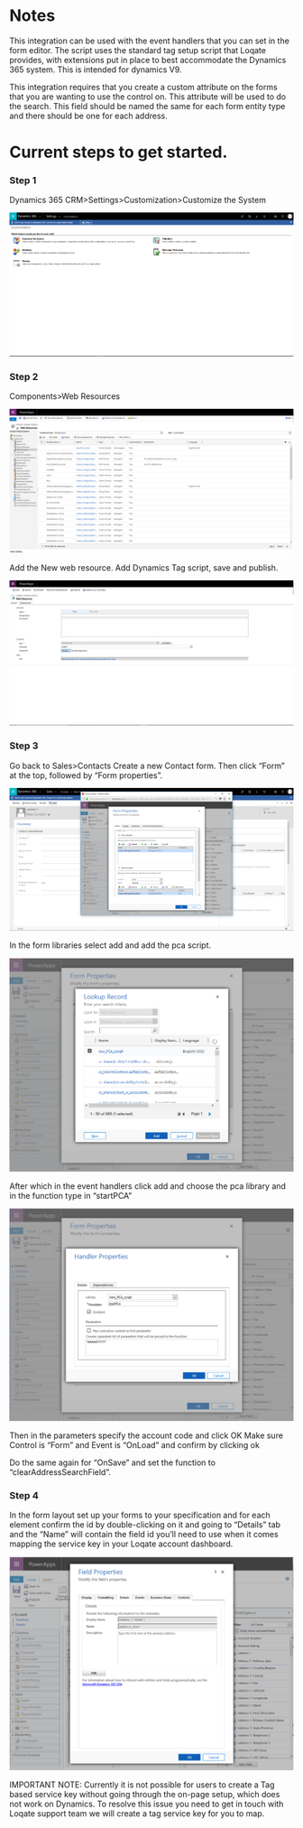 # Notes

This integration can be used with the event handlers that you can set in the form editor. The script uses the standard tag setup script that Loqate provides, with extensions put in place to best accommodate the Dynamics 365 system. This is intended for dynamics V9.

This integration requires that you create a custom attribute on the forms that you are wanting to use the control on. This attribute will be used to do the search. This field should be named the same for each form entity type and there should be one for each address.

# Current steps to get started.

### Step 1

Dynamics 365 CRM>Settings>Customization>Customize the System

![alt text](images/screenshot1.png)
 
### Step 2

Components>Web Resources

![alt text](images/screenshot2.png)
 
Add the New web resource. Add Dynamics Tag script, save and publish.

![alt text](images/screenshot3.png)
 
### Step 3

Go back to Sales>Contacts
Create a new Contact form. Then click “Form” at the top, followed by “Form properties”.

![alt text](images/screenshot4.png)
 
In the form libraries select add and add the pca script.

![alt text](images/screenshot5.png)
 
After which in the event handlers click add and choose the pca library and in the function type in “startPCA”

![alt text](images/screenshot6.png)
 
Then in the parameters specify the account code and click OK
Make sure Control is “Form” and Event is “OnLoad” and confirm by clicking ok

Do the same again for “OnSave” and set the function to “clearAddressSearchField”.

### Step 4

In the form layout set up your forms to your specification and for each element confirm the id by double-clicking on it and going to “Details” tab and the “Name” will contain the field id you’ll need to use when it comes mapping the service key in your Loqate account dashboard.

![alt text](images/screenshot7.png)
 
IMPORTANT NOTE: Currently it is not possible for users to create a Tag based service key without going through the on-page setup, which does not work on Dynamics. To resolve this issue you need to get in touch with Loqate support team we will create a tag service key for you to map.

